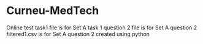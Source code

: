 # Curneu-MedTech
Online test
task1 file is for Set A task 1
question 2 file is for Set A question 2 
filtered1.csv is for Set A question 2 created using python
